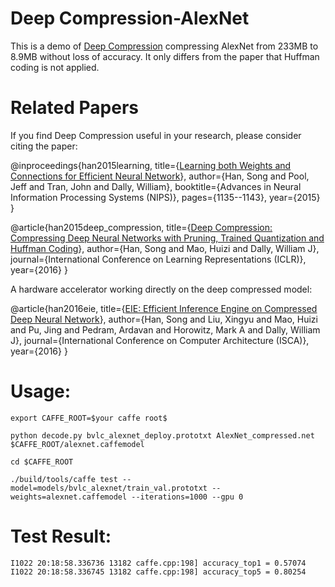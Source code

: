 # Deep Compression-AlexNet
This is a demo of [Deep Compression](http://arxiv.org/pdf/1510.00149v5.pdf) compressing AlexNet from 233MB to 8.9MB without loss of accuracy. It only differs from the paper that Huffman coding is not applied.

# Related Papers
If you find Deep Compression useful in your research, please consider citing the paper:

@inproceedings{han2015learning,
  title={[Learning both Weights and Connections for Efficient Neural Network](http://arxiv.org/pdf/1506.02626v3.pdf)},
  author={Han, Song and Pool, Jeff and Tran, John and Dally, William},
  booktitle={Advances in Neural Information Processing Systems (NIPS)},
  pages={1135--1143},
  year={2015}
}


@article{han2015deep_compression,
  title={[Deep Compression: Compressing Deep Neural Networks with Pruning, Trained Quantization and Huffman Coding](http://arxiv.org/pdf/1510.00149v5.pdf)},
  author={Han, Song and Mao, Huizi and Dally, William J},
  journal={International Conference on Learning Representations (ICLR)},
  year={2016}
}

A hardware accelerator working directly on the deep compressed model:

@article{han2016eie,
  title={[EIE: Efficient Inference Engine on Compressed Deep Neural Network](http://arxiv.org/pdf/1602.01528v1.pdf)},
  author={Han, Song and Liu, Xingyu and Mao, Huizi and Pu, Jing and Pedram, Ardavan and Horowitz, Mark A and Dally, William J},
  journal={International Conference on Computer Architecture (ISCA)},
  year={2016}
}



# Usage:

    export CAFFE_ROOT=$your caffe root$

    python decode.py bvlc_alexnet_deploy.prototxt AlexNet_compressed.net $CAFFE_ROOT/alexnet.caffemodel 

    cd $CAFFE_ROOT

    ./build/tools/caffe test --model=models/bvlc_alexnet/train_val.prototxt --weights=alexnet.caffemodel --iterations=1000 --gpu 0


# Test Result:
	I1022 20:18:58.336736 13182 caffe.cpp:198] accuracy_top1 = 0.57074
	I1022 20:18:58.336745 13182 caffe.cpp:198] accuracy_top5 = 0.80254
